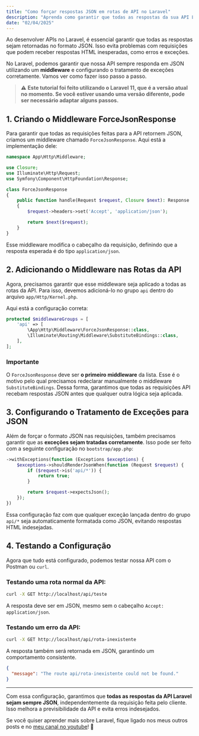 ```yaml
---
title: "Como forçar respostas JSON em rotas de API no Laravel"
description: "Aprenda como garantir que todas as respostas da sua API Laravel sejam retornadas em JSON, utilizando middleware e configuração de exceções."
date: "02/04/2025"
---
```


Ao desenvolver APIs no Laravel, é essencial garantir que todas as respostas sejam retornadas no formato JSON. Isso evita problemas com requisições que podem receber respostas HTML inesperadas, como erros e exceções.

No Laravel, podemos garantir que nossa API sempre responda em JSON utilizando um **middleware** e configurando o tratamento de exceções corretamente. Vamos ver como fazer isso passo a passo.

> ⚠️ **Este tutorial foi feito utilizando o Laravel 11, que é a versão atual no momento. Se você estiver usando uma versão diferente, pode ser necessário adaptar alguns passos.**

## 1. Criando o Middleware ForceJsonResponse

Para garantir que todas as requisições feitas para a API retornem JSON, criamos um middleware chamado `ForceJsonResponse`. Aqui está a implementação dele:

```php
namespace App\Http\Middleware;

use Closure;
use Illuminate\Http\Request;
use Symfony\Component\HttpFoundation\Response;

class ForceJsonResponse
{
    public function handle(Request $request, Closure $next): Response
    {
        $request->headers->set('Accept', 'application/json');

        return $next($request);
    }
}
```

Esse middleware modifica o cabeçalho da requisição, definindo que a resposta esperada é do tipo `application/json`.

## 2. Adicionando o Middleware nas Rotas da API

Agora, precisamos garantir que esse middleware seja aplicado a todas as rotas da API. Para isso, devemos adicioná-lo no grupo `api` dentro do arquivo `app/Http/Kernel.php`.

Aqui está a configuração correta:

```php
protected $middlewareGroups = [
    'api' => [
        \App\Http\Middleware\ForceJsonResponse::class,
        \Illuminate\Routing\Middleware\SubstituteBindings::class,
    ],
];
```

### Importante

O `ForceJsonResponse` deve ser **o primeiro middleware** da lista. Esse é o motivo pelo qual precisamos redeclarar manualmente o middleware `SubstituteBindings`. Dessa forma, garantimos que todas as requisições API recebam respostas JSON antes que qualquer outra lógica seja aplicada.

## 3. Configurando o Tratamento de Exceções para JSON

Além de forçar o formato JSON nas requisições, também precisamos garantir que as **exceções sejam tratadas corretamente**. Isso pode ser feito com a seguinte configuração no `bootstrap/app.php`:

```php
->withExceptions(function (Exceptions $exceptions) {
    $exceptions->shouldRenderJsonWhen(function (Request $request) {
        if ($request->is('api/*')) {
            return true;
        }

        return $request->expectsJson();
    });
})
```

Essa configuração faz com que qualquer exceção lançada dentro do grupo `api/*` seja automaticamente formatada como JSON, evitando respostas HTML indesejadas.

## 4. Testando a Configuração

Agora que tudo está configurado, podemos testar nossa API com o Postman ou `curl`.

### Testando uma rota normal da API:
```bash
curl -X GET http://localhost/api/teste
```
A resposta deve ser em JSON, mesmo sem o cabeçalho `Accept: application/json`.

### Testando um erro da API:
```bash
curl -X GET http://localhost/api/rota-inexistente
```
A resposta também será retornada em JSON, garantindo um comportamento consistente.
```json
{
  "message": "The route api/rota-inexistente could not be found."
}
```
---

Com essa configuração, garantimos que **todas as respostas da API Laravel sejam sempre JSON**, independentemente da requisição feita pelo cliente. Isso melhora a previsibilidade da API e evita erros indesejados.

Se você quiser aprender mais sobre Laravel, fique ligado nos meus outros posts e no [meu canal no youtube](https://youtube.com/@tiagopaees?sub_confirmation=1)! 🚀

